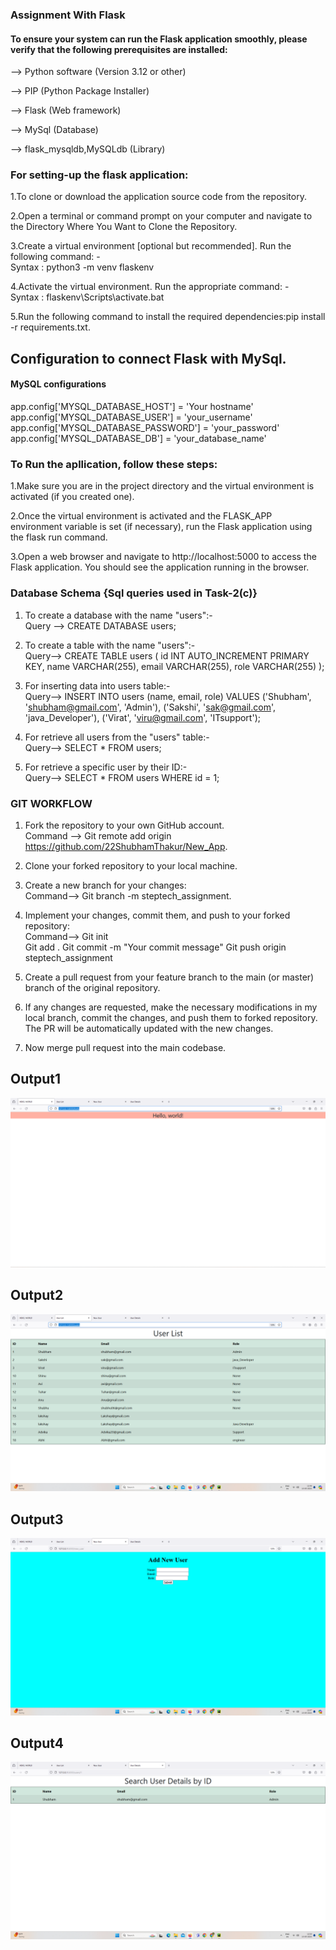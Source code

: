
### Assignment With Flask

#### To ensure your system can run the Flask application smoothly, please verify that the following prerequisites are installed:

--> Python software (Version 3.12 or other)

--> PIP (Python Package Installer)

--> Flask (Web framework)

--> MySql (Database)

--> flask_mysqldb,MySQLdb (Library)

### For setting-up the flask application:

1.To clone or download the application source code from the repository.

2.Open a terminal or command prompt on your computer and navigate to the Directory Where You Want to Clone the Repository.

3.Create a virtual environment [optional but recommended]. Run the following command: - <br> Syntax : python3 -m venv flaskenv

4.Activate the virtual environment. Run the appropriate command: -<br> Syntax : flaskenv\Scripts\activate.bat

5.Run the following command to install the required dependencies:pip install -r requirements.txt.

## Configuration to connect Flask with MySql.

#### MySQL configurations
app.config['MYSQL_DATABASE_HOST'] = 'Your hostname'<br>
app.config['MYSQL_DATABASE_USER'] = 'your_username'<br>
app.config['MYSQL_DATABASE_PASSWORD'] = 'your_password'<br>
app.config['MYSQL_DATABASE_DB'] = 'your_database_name'<br>

### To Run the apllication, follow these steps:
1.Make sure you are in the project directory and the virtual environment is activated (if you created one).

2.Once the virtual environment is activated and the FLASK_APP environment variable is set (if necessary), run the Flask application using the flask run command.

3.Open a web browser and navigate to http://localhost:5000 to access the Flask application. You should see the application running in the browser.

### Database Schema {Sql queries used in Task-2(c)}
1. To create a database with the name "users":-<br> 
   Query --> CREATE DATABASE users;

2. To create a table with the name "users":-<br>
  Query--> CREATE TABLE users (
                id INT AUTO_INCREMENT PRIMARY KEY,
                name VARCHAR(255),
                email VARCHAR(255),
                role VARCHAR(255)
                ); 

3. For inserting data into users table:-<br>
  Query--> INSERT INTO users (name, email, role) VALUES
            ('Shubham', 'shubham@gmail.com', 'Admin'),
            ('Sakshi', 'sak@gmail.com', 'java_Developer'),
            ('Virat', 'viru@gmail.com', 'ITsupport');

4. For retrieve all users from the "users" table:-<br>
  Query--> SELECT * FROM users;

5. For retrieve a specific user by their ID:-<br>
  Query--> SELECT * FROM users WHERE id = 1;


### GIT WORKFLOW

1. Fork the repository to your own GitHub account.<br>
Command --> Git remote add origin https://github.com/22ShubhamThakur/New_App.

2. Clone your forked repository to your local machine.

3. Create a new branch for your changes:<br>
Command--> Git branch -m steptech_assignment.

4. Implement your changes, commit them, and push to your forked repository:<br>
Command--> Git init  
           Git add .
           Git commit -m "Your commit message"
           Git push origin steptech_assignment

5. Create a pull request from your feature branch to the main (or master) branch of the original repository.

6. If any changes are requested, make the necessary modifications in my local branch, commit the changes, and push them to forked repository. The PR will be automatically updated with the new changes.

7. Now merge pull request into the main codebase.






## Output1
![hello](https://github.com/22ShubhamThakur/New_App/blob/steptech_assignment/Output/Output1.png?raw=true)
## Output2
![Users](https://github.com/22ShubhamThakur/New_App/blob/steptech_assignment/Output/Output2.png?raw=true)
## Output3
![new_user](https://github.com/22ShubhamThakur/New_App/blob/steptech_assignment/Output/output3.png?raw=true)
## Output4
![users/id](https://github.com/22ShubhamThakur/New_App/blob/steptech_assignment/Output/output4.png?raw=true)
